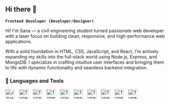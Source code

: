 ## Hi there 👋

**`Frontend Developer (Developer/Designer)`**

Hi! I'm Sana — a civil engineering student turned passionate web developer with a laser focus on building clean, responsive, and high-performance web applications.

With a solid foundation in HTML, CSS, JavaScript, and React, I'm actively expanding my skills into the full-stack world using Node.js, Express, and MongoDB. I specialize in crafting intuitive user interfaces and bringing them to life with dynamic functionality and seamless backend integration.

### 🤖 Languages and Tools

<img align="left" alt="Javascript" width="30px" style ="padding-right:10px;" src="https://cdn.jsdelivr.net/gh/devicons/devicon/icons/git/git-original.svg"/>
<img align="left" alt="Typescript" width="30px" style ="padding-right:10px;" src="https://cdn.jsdelivr.net/gh/devicons/devicon/icons/typescript/typescript-plain.svg"/>
<img align="left" alt="Typescript" width="30px" style ="padding-right:10px;" src="https://cdn.jsdelivr.net/gh/devicons/devicon/icons/bash/bash-original.svg"/>
<img align="left" alt="Typescript" width="30px" style ="padding-right:10px;" src="https://cdn.jsdelivr.net/gh/devicons/devicon/icons/github/github-original"/>
<img align="left" alt="Typescript" width="30px" style ="padding-right:10px;" src="https://cdn.jsdelivr.net/gh/devicons/devicon/icons/python/python-plain.svg"/>
<img align="left" alt="Typescript" width="30px" style ="padding-right:10px;" src="https://cdn.jsdelivr.net/gh/devicons/devicon/icons/react/react-original.svg"/>
<img align="left" alt="Typescript" width="30px" style ="padding-right:10px;" src="https://cdn.jsdelivr.net/gh/devicons/devicon/icons/javascript/javascript-plain.svg"/>
<img align="left" alt="Typescript" width="30px" style ="padding-right:10px;" src="https://cdn.jsdelivr.net/gh/devicons/devicon/icons/css3/css3-plain.svg"/>
<img align="left" alt="Typescript" width="30px" style ="padding-right:10px;" src="https://cdn.jsdelivr.net/gh/devicons/devicon/icons/html5/html5-plain.svg"/>
<img align="left" alt="Typescript" width="30px" style ="padding-right:10px;" src="https://cdn.jsdelivr.net/gh/devicons/devicon/icons/linux/linux-original.svg"/>







#

